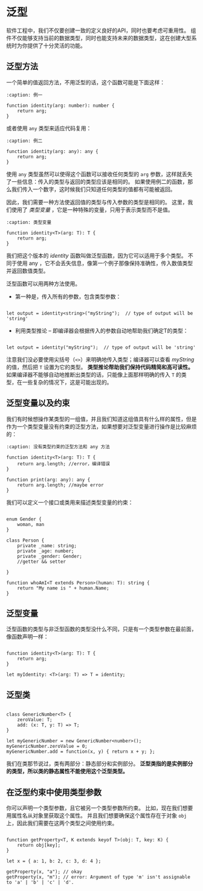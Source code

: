 # 泛型

软件工程中，我们不仅要创建一致的定义良好的API，同时也要考虑可重用性。 组件不仅能够支持当前的数据类型，同时也能支持未来的数据类型，这在创建大型系统时为你提供了十分灵活的功能。

## 泛型方法

一个简单的值返回方法，不用泛型的话，这个函数可能是下面这样：

```{code-block} ts
:caption: 例一

function identity(arg: number): number {
    return arg;
}
```

或者使用  `any` 类型来适应代码复用：

```{code-block} ts
:caption: 例二

function identity(arg: any): any {
    return arg;
}
```

使用 `any` 类型虽然可以使得这个函数可以接收任何类型的 `arg` 参数，这样就丢失了一些信息：传入的类型与返回的类型应该是相同的。 如果使用例二的函数，那么我们传入一个数字，这时候我们只知道任何类型的值都有可能被返回。

因此，我们需要一种方法使返回值的类型与传入参数的类型是相同的。 这里，我们使用了 *类型变量* ，它是一种特殊的变量，只用于表示类型而不是值。

```{code-block} ts
:caption: 类型变量

function identity<T>(arg: T): T {
    return arg;
}
```

我们把这个版本的 *identity* 函数叫做泛型函数，因为它可以适用于多个类型。 不同于使用 any ，它不会丢失信息，像第一个例子那像保持准确性，传入数值类型并返回数值类型。

泛型函数可以用两种方法使用。

* 第一种是，传入所有的参数，包含类型参数：

```{code-block} ts

let output = identity<string>("myString");  // type of output will be 'string'

```

* 利用类型推论 – 即编译器会根据传入的参数自动地帮助我们确定T的类型：

```{code-block} ts

let output = identity("myString");  // type of output will be 'string'

```


注意我们没必要使用尖括号（`<>`）来明确地传入类型；编译器可以查看 *myString* 的值，然后把 `T` 设置为它的类型。 **类型推论帮助我们保持代码精简和高可读性。** 如果编译器不能够自动地推断出类型的话，只能像上面那样明确的传入 `T` 的类型，在一些复杂的情况下，这是可能出现的。


## 泛型变量以及约束

我们有时候想操作某类型的一组值，并且我们知道这组值具有什么样的属性，但是作为一个类型变量没有约束的泛型方法，如果想要对泛型变量进行操作是比较麻烦的：

```{code-block} ts
:caption: 没有类型约束的泛型方法和 any 方法

function identity<T>(arg: T): T {
    return arg.length; //error，编译错误
}

function print(arg: any): any {
    return arg.length; //maybe error
}

```

我们可以定义一个接口或类用来描述类型变量的约束：

```{code-block} ts

enum Gender {
    woman, man
}

class Person {
    private _name: string;
    private _age: number;
    private _gender: Gender;
    //getter && setter

}

function whoAmI<T extends Person>(human: T): string {
    return "My name is " + human.Name;
}
```

## 泛型变量

泛型函数的类型与非泛型函数的类型没什么不同，只是有一个类型参数在最前面，像函数声明一样：

```{code-block} ts

function identity<T>(arg: T): T {
    return arg;
}

let myIdentity: <T>(arg: T) => T = identity;
```

## 泛型类


```{code-block} ts

class GenericNumber<T> {
    zeroValue: T;
    add: (x: T, y: T) => T;
}

let myGenericNumber = new GenericNumber<number>();
myGenericNumber.zeroValue = 0;
myGenericNumber.add = function(x, y) { return x + y; };
```

我们在类那节说过，类有两部分：静态部分和实例部分。 **泛型类指的是实例部分的类型，所以类的静态属性不能使用这个泛型类型。**



## 在泛型约束中使用类型参数

你可以声明一个类型参数，且它被另一个类型参数所约束。 比如，现在我们想要用属性名从对象里获取这个属性。 并且我们想要确保这个属性存在于对象 `obj` 上，因此我们需要在这两个类型之间使用约束。

```{code-block} ts

function getProperty<T, K extends keyof T>(obj: T, key: K) {
    return obj[key];
}

let x = { a: 1, b: 2, c: 3, d: 4 };

getProperty(x, "a"); // okay
getProperty(x, "m"); // error: Argument of type 'm' isn't assignable to 'a' | 'b' | 'c' | 'd'.
```
